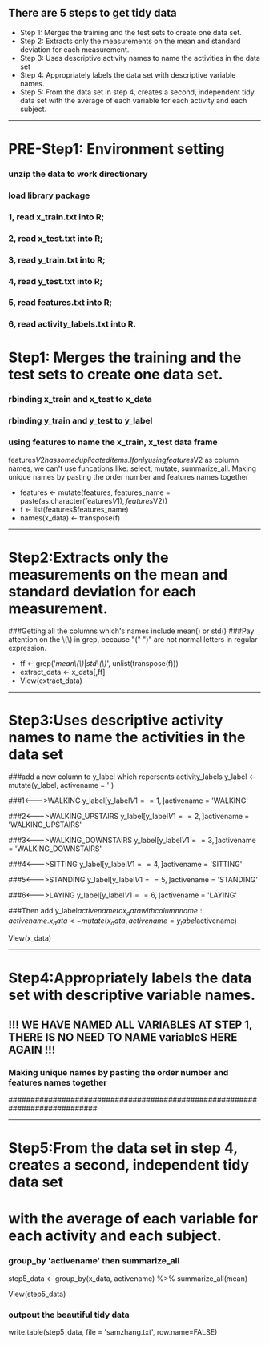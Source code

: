 ## There are 5 steps to get tidy data
* Step 1: Merges the training and the test sets to create one data set.
* Step 2: Extracts only the measurements on the mean and standard deviation for each measurement.
* Step 3: Uses descriptive activity names to name the activities in the data set
* Step 4: Appropriately labels the data set with descriptive variable names.
* Step 5: From the data set in step 4, creates a second, independent tidy data set with the average of each variable for each activity and each subject.

---
# PRE-Step1:  Environment setting
### unzip the data to work directionary
### load library package
### 1, read x_train.txt into R;
### 2, read x_test.txt into R;
### 3, read y_train.txt into R;
### 4, read y_test.txt into R;
### 5, read features.txt into R;
### 6, read activity_labels.txt into R.

# Step1: Merges the training and the test sets to create one data set.
### rbinding x_train and x_test to x_data
### rbinding y_train and y_test to y_label

### using features to name the x_train, x_test data frame
 features$V2 has some duplicated items. If only using features$V2 as column names, 
 we can't use funcations like: select, mutate, summarize_all.
 Making unique names by pasting the order number and features names together
 
* features <- mutate(features, features_name = paste(as.character(features$V1), features$V2))
* f <- list(features$features_name)
* names(x_data) <- transpose(f)


---
# Step2:Extracts only the measurements on the mean and standard deviation for each measurement.
###Getting all the columns which's names include mean() or std()
###Pay attention on the \\(\\) in grep, because "(" ")" are not normal letters in regular expression.

* ff <- grep('*mean\\(\\)*|*std\\(\\)*', unlist(transpose(f)))
* extract_data <- x_data[,ff]
* View(extract_data)


---
# Step3:Uses descriptive activity names to name the activities in the data set
###add a new column to y_label which repersents activity_labels
y_label <- mutate(y_label, activename = '')

###1<--->WALKING
y_label[y_label$V1 == 1,]$activename = 'WALKING'

###2<--->WALKING_UPSTAIRS
y_label[y_label$V1 == 2,]$activename = 'WALKING_UPSTAIRS'

###3<--->WALKING_DOWNSTAIRS
y_label[y_label$V1 == 3,]$activename = 'WALKING_DOWNSTAIRS'

###4<--->SITTING
y_label[y_label$V1 == 4,]$activename = 'SITTING'

###5<--->STANDING
y_label[y_label$V1 == 5,]$activename = 'STANDING'

###6<--->LAYING
y_label[y_label$V1 == 6,]$activename = 'LAYING'

###Then add y_label$activename to x_data with column name: activename.
x_data <- mutate(x_data, activename = y_label$activename)

View(x_data)

---
# Step4:Appropriately labels the data set with descriptive variable names.
## !!! WE HAVE NAMED ALL VARIABLES AT STEP 1, THERE IS NO NEED TO NAME variableS HERE AGAIN !!!
### Making unique names by pasting the order number and features names together
############################################################################


---
# Step5:From the data set in step 4, creates a second, independent tidy data set
#       with the average of each variable for each activity and each subject.

### group_by 'activename' then summarize_all
step5_data <- group_by(x_data, activename) %>% 
              summarize_all(mean)

View(step5_data)

### outpout the beautiful tidy data
write.table(step5_data, file = 'samzhang.txt', row.name=FALSE)



